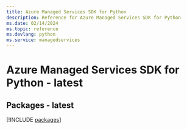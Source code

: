 ```yaml
---
title: Azure Managed Services SDK for Python
description: Reference for Azure Managed Services SDK for Python
ms.date: 02/14/2024
ms.topic: reference
ms.devlang: python
ms.service: managedservices
---
```

# Azure Managed Services SDK for Python - latest
## Packages - latest
[!INCLUDE [packages](managed-services-index.md)]